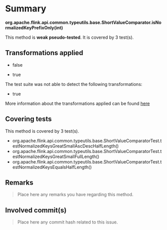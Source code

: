 # Summary
**org.apache.flink.api.common.typeutils.base.ShortValueComparator.isNormalizedKeyPrefixOnly(int)**

This method is **weak pseudo-tested**.
It is covered by 3 test(s). 


## Transformations applied

- false

- true


The test suite was not able to detect the following transformations:
 * true 


More information about the transformations applied can be found [here](https://github.com/STAMP-project/pitest-descartes)

## Covering tests
This method is covered by 3 test(s).
* org.apache.flink.api.common.typeutils.base.ShortValueComparatorTest.testNormalizedKeysGreatSmallAscDescHalfLength()
* org.apache.flink.api.common.typeutils.base.ShortValueComparatorTest.testNormalizedKeysGreatSmallFullLength()
* org.apache.flink.api.common.typeutils.base.ShortValueComparatorTest.testNormalizedKeysEqualsHalfLength()


## Remarks
> Place here any remarks you have regarding this method.

## Involved commit(s)

> Place here any commit hash related to this issue.
